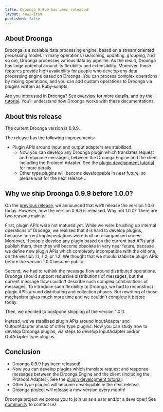 ```yaml
---
title: Droonga 0.9.9 has been released!
layout: news-item
published: false
---
```


## About Droonga

Droonga is a scalable data processing engine, based on a stream oriented processing model. In many operations (searching, updating, grouping, and so on), Droonga processes various data by pipeline. As the result, Droonga has large potential around its flexibility and extensibility. Moreover, those features provide high availability for people who develop any data processing engine based on Droonga. You can process complex operations by mixing operations, and you can add custom operations to Droonga via plugins written as Ruby-scripts.

Are you interested in Droonga? See [overview](/overview/) for more details, and try the [tutorial](/tutorial/). You'll understand how Droonga works with these documentations.

## About this release

The current Droonga version is 0.9.9.

The release has the following improvements:

 * Plugin APIs around input and output adapters are stabilized.
   * Now you can develop any Droonga plugin which translates request and response messages, between the Droonga Engine and the client including the Protocol Adapter. See the [plugin development tutorial](/tutorial/plugin-development/) for more details.
   * Other type plugins will become developpable in near future, so please wait for the next release...

## Why we ship Droonga 0.9.9 before 1.0.0?

On the [previous release](/news/2014/01/29/release), we announced that we'll release the version 1.0.0 today. However, now the version 0.9.9 is released. Why not 1.0.0? There are two reasons mainly.

First, plugin APIs were not matured yet. While we were brushing up internal operations of Droonga, we realized that it is hard to develop plugins, because current implementations were built on disorganized codes. Moreover, if people develop any plugin based on the current bad APIs and publish them, then they will become obsolete in very near future, because we define new plugin APIs which completely incompatible with the old one, on the version 1.1, 1.2, or 1.3. We thought that we should stabilize plugin APIs before the version 1.0.0 become public.

Second, we had to rethink the message flow around distributed operations. Droonga should support recursive distributions of messages, but the current message flow couldn't describe such complex combinations of messages. To introduce such flexibility to Droonga, we had to reconstruct plugin APIs around distributing and collection phases. But rewriting of those mechanism takes much more time and we couldn't complete it before today.

Then, we decided to postpone shipping of the version 1.0.0.

Instead, we've stabilized plugin APIs around InputAdapter and OutputAdapter ahead of other type plugins. Now you can study how to develop Droonga plugins, via steps to develop InputAdapter and/or OutAdapter type plugins.

## Conclusion

 * Droonga 0.9.9 has been released!
 * Now you can develop plugins which translate request and response messages between the Droonga Engine and the client (including the Protocol Adapter). See the [plugin development tutorial](/tutorial/plugin-development/).
 * Other type plugins will become developable in the next release.
 * Droonga project will release a new version every month!

Droonga project welcomes you to join us as a user and/or a developer! See [community][] to contact us!

  [community]: /community/
  [search]: /reference/commands/search/
  [table_remove]: /reference/commands/
